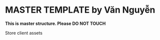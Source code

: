 # MASTER TEMPLATE by Văn Nguyễn

**This is master structure. Please DO NOT TOUCH**

Store client assets

